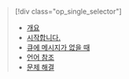 > [!div class="op_single_selector"]
> * [개요](../articles/application-insights/app-insights-analytics.md)
> * [시작합니다.](../articles/application-insights/app-insights-analytics-tour.md)
> * [큐에 메시지가 없을 때](../articles/application-insights/app-insights-analytics-using.md)
> * [언어 참조](../articles/application-insights/app-insights-analytics-reference.md)
> * [문제 해결](../articles/application-insights/app-insights-analytics-troubleshooting.md)
> 
> 

<!---HONumber=AcomDC_0615_2016-->